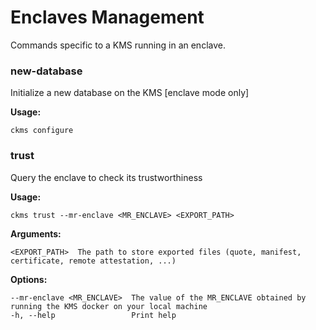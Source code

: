 # Enclaves Management

Commands specific to a KMS running in an enclave.

### new-database

Initialize a new database on the KMS [enclave mode only]

**Usage:**
```
ckms configure 
```

### trust

Query the enclave to check its trustworthiness

**Usage:**
```
ckms trust --mr-enclave <MR_ENCLAVE> <EXPORT_PATH>
```

**Arguments:**
```
<EXPORT_PATH>  The path to store exported files (quote, manifest, certificate, remote attestation, ...)
```

**Options:**
```
--mr-enclave <MR_ENCLAVE>  The value of the MR_ENCLAVE obtained by running the KMS docker on your local machine
-h, --help                 Print help
```